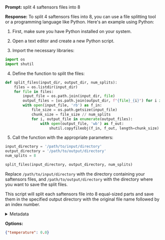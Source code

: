 **Prompt:**
split 4 saftensors files into 8

**Response:**
To split 4 saftensors files into 8, you can use a file splitting tool or a programming language like Python. Here's an example using Python:

1. First, make sure you have Python installed on your system.

2. Open a text editor and create a new Python script.

3. Import the necessary libraries:
```python
import os
import shutil
```

4. Define the function to split the files:
```python
def split_files(input_dir, output_dir, num_splits):
    files = os.listdir(input_dir)
    for file in files:
        input_file = os.path.join(input_dir, file)
        output_files = [os.path.join(output_dir, f"{file}_{i}") for i in range(num_splits)]
        with open(input_file, 'rb') as f_in:
            file_size = os.path.getsize(input_file)
            chunk_size = file_size // num_splits
            for i, output_file in enumerate(output_files):
                with open(output_file, 'wb') as f_out:
                    shutil.copyfileobj(f_in, f_out, length=chunk_size)
```

5. Call the function with the appropriate parameters:
```python
input_directory = '/path/to/input/directory'
output_directory = '/path/to/output/directory'
num_splits = 8

split_files(input_directory, output_directory, num_splits)
```

Replace `/path/to/input/directory` with the directory containing your saftensors files, and `/path/to/output/directory` with the directory where you want to save the split files.

This script will split each saftensors file into 8 equal-sized parts and save them in the specified output directory with the original file name followed by an index number.

<details><summary>Metadata</summary>

- Duration: 9297 ms
- Datetime: 2023-12-14T19:09:13.841279
- Model: gpt-3.5-turbo-0613

</details>

**Options:**
```json
{"temperature": 0.0}
```

